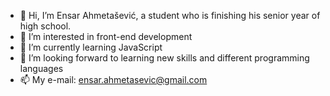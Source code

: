 - 👋 Hi, I’m Ensar Ahmetašević, a student who is finishing his senior year of high school.
- 👀 I’m interested in front-end development
- 🌱 I’m currently learning JavaScript
- 💞️ I’m looking forward to learning new skills and different programming languages
- 📫 My e-mail: ensar.ahmetasevic@gmail.com

<!---
ahmetasevic05/ahmetasevic05 is a ✨ special ✨ repository because its `README.md` (this file) appears on your GitHub profile.
You can click the Preview link to take a look at your changes.
--->
